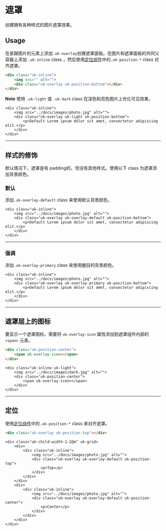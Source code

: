 # 遮罩

<p class="uk-text-lead">创建拥有各种样式的图片遮罩效果。</p>

## Usage

在紧跟图片的元素上添加`.uk-overlay`创建遮罩面板。在图片和遮罩面板的共同父容器上添加 `.uk-inline` class ，然后使用[定位组件](position.md)中的`.uk-position-*` class 对齐遮罩。

```html
<div class="uk-inline">
    <img src="" alt="">
    <div class="uk-overlay uk-position-bottom"></div>
</div>
```

**Note** 使用 `.uk-light` 或 `.uk-dark` class 在深色和亮色图片上优化可见效果。

```example
<div class="uk-inline">
    <img src="../docs/images/photo.jpg" alt="">
    <div class="uk-overlay uk-light uk-position-bottom">
        <p>Default Lorem ipsum dolor sit amet, consectetur adipiscing elit.</p>
    </div>
</div>
```

***

## 样式的修饰

默认情况下，遮罩是有 padding的，但没有其他样式。使用以下 class 为遮罩添加背景颜色。

### 默认

添加`.uk-overlay-default` class 来使用默认背景颜色。

```example
<div class="uk-inline">
    <img src="../docs/images/photo.jpg" alt="">
    <div class="uk-overlay uk-overlay-default uk-position-bottom">
        <p>Default Lorem ipsum dolor sit amet, consectetur adipiscing elit.</p>
    </div>
</div>
```

***

### 强调

添加`.uk-overlay-primary` class 来使用醒目的背景颜色。

```example
<div class="uk-inline">
    <img src="../docs/images/photo.jpg" alt="">
    <div class="uk-overlay uk-overlay-primary uk-position-bottom">
        <p>Default Lorem ipsum dolor sit amet, consectetur adipiscing elit.</p>
    </div>
</div>
```

***

## 遮罩层上的图标

要显示一个遮罩图标，需要将 `uk-overlay-icon` 属性添加到遮罩组件内部的 `<span>` 元素。

```html
<div class="uk-position-center">
    <span uk-overlay-icon></span>
</div>
```

```example
<div class="uk-inline uk-light">
    <img src="../docs/images/dark.jpg" alt="">
    <div class="uk-position-center">
        <span uk-overlay-icon></span>
    </div>
</div>
```

***

## 定位

使用[定位组件](position.md)中的`.uk-position-*` class 来对齐遮罩。

```html
<div class="uk-overlay uk-position-top"></div>
```

```example
<div class="uk-child-width-1-2@m" uk-grid>
    <div>
        <div class="uk-inline">
            <img src="../docs/images/photo.jpg" alt="">
            <div class="uk-overlay uk-overlay-default uk-position-top">
                <p>Top</p>
            </div>
        </div>
    </div>
    <div>
        <div class="uk-inline">
            <img src="../docs/images/photo.jpg" alt="">
            <div class="uk-overlay uk-overlay-default uk-position-center">
                <p>Center</p>
            </div>
        </div>
    </div>
</div>
```

